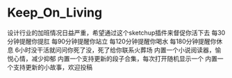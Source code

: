 # Keep_On_Living
设计行业的加班情况日益严重，希望通过这个sketchup插件来督促你活下去
每30分钟提醒你提肛
每90分钟提醒你站立
每120分钟提醒你喝水
每180分钟提醒你休息
6小时没干活就问问你死了没，死了给你联系火葬场
内置一个小说阅读器，愉悦心情，减少抑郁
内置一个支持更新的段子合集，每次打开随机显示一个
内置一个支持更新的小故事，欢迎投稿
